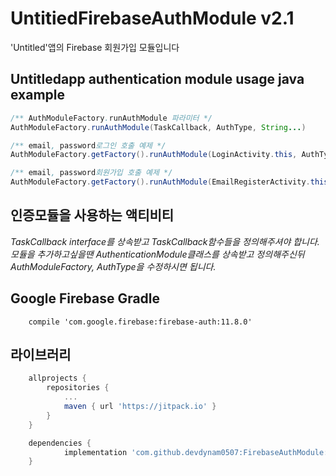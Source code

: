 # UntitiedFirebaseAuthModule v2.1
'Untitled'앱의 Firebase 회원가입 모듈입니다 

## Untitledapp authentication module usage java example
```java
/** AuthModuleFactory.runAuthModule 파라미터 */
AuthModuleFactory.runAuthModule(TaskCallback, AuthType, String...)

/** email, password로그인 호출 예제 */
AuthModuleFactory.getFactory().runAuthModule(LoginActivity.this, AuthType.LOGIN, email, password);

/** email, password회원가입 호출 예제 */
AuthModuleFactory.getFactory().runAuthModule(EmailRegisterActivity.this, AuthType.EMAIL_REGISTER, email, password, phone, card);
```

## 인증모듈을 사용하는 액티비티
*TaskCallback interface를 상속받고 TaskCallback함수들을 정의해주셔야 합니다.*
*모듈을 추가하고싶을땐 AuthenticationModule클래스를 상속받고 정의해주신뒤 AuthModuleFactory, AuthType을 수정하시면 됩니다.*

## Google Firebase Gradle
```grooby
    compile 'com.google.firebase:firebase-auth:11.8.0'
```

## 라이브러리
```groovy
  	allprojects {
		repositories {
			...
			maven { url 'https://jitpack.io' }
		}
	}
```

```groovy
  	dependencies {
	        implementation 'com.github.devdynam0507:FirebaseAuthModule:2.1'
	}
```
